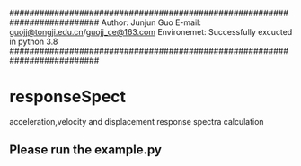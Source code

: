 ##########################################################################
Author: Junjun Guo
E-mail: guojj@tongji.edu.cn/guojj_ce@163.com
Environemet: Successfully excucted in python 3.8
##########################################################################
# responseSpect
acceleration,velocity and displacement response spectra calculation

## Please run the example.py 
